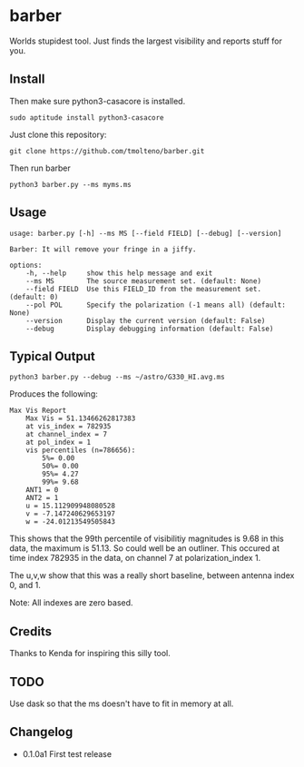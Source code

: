 # barber

Worlds stupidest tool. Just finds the largest visibility and reports stuff for you.

## Install


Then make sure python3-casacore is installed.

    sudo aptitude install python3-casacore

Just clone this repository:

    git clone https://github.com/tmolteno/barber.git

Then run barber

    python3 barber.py --ms myms.ms

## Usage

    usage: barber.py [-h] --ms MS [--field FIELD] [--debug] [--version]

    Barber: It will remove your fringe in a jiffy.

    options:
        -h, --help     show this help message and exit
        --ms MS        The source measurement set. (default: None)
        --field FIELD  Use this FIELD_ID from the measurement set. (default: 0)
        --pol POL      Specify the polarization (-1 means all) (default: None)
        --version      Display the current version (default: False)
        --debug        Display debugging information (default: False)

## Typical Output

    python3 barber.py --debug --ms ~/astro/G330_HI.avg.ms

Produces the following:
    
    Max Vis Report
        Max Vis = 51.13466262817383
        at vis_index = 782935
        at channel_index = 7
        at pol_index = 1
        vis percentiles (n=786656):
            5%= 0.00
            50%= 0.00
            95%= 4.27
            99%= 9.68
        ANT1 = 0
        ANT2 = 1
        u = 15.112909948080528
        v = -7.147240629653197
        w = -24.01213549505843

This shows that the 99th percentile of visibilitiy magnitudes is 9.68 in this data, the maximum is 51.13. So could well be an outliner. This occured at time index 782935 in the data, on channel 7 at polarization_index 1.

The u,v,w show that this was a really short baseline, between antenna index 0, and 1.

Note: All indexes are zero based.

## Credits

Thanks to Kenda for inspiring this silly tool.

## TODO

Use dask so that the ms doesn't have to fit in memory at all.

## Changelog

- 0.1.0a1 First test release
